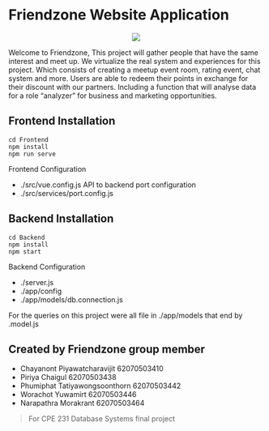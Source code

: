 # Friendzone Website Application

<p align="center">
  <img style="width:100% padding-top:30px" src="Frontend/src/assets/longlogo.png">
</p>

   Welcome to Friendzone, This project will gather people that have the same interest and meet up. We virtualize the real system and experiences for this project. Which consists of creating a meetup event room, rating event, chat system and more. Users are able to redeem their points in exchange for their discount with our partners. Including a function that will analyse data for a role “analyzer” for business and marketing opportunities. 

## Frontend Installation

```
cd Frontend
npm install 
npm run serve
```


Frontend Configuration 
- ./src/vue.config.js
API to backend port configuration
- ./src/services/port.config.js


## Backend Installation

```
cd Backend
npm install 
npm start
```

Backend Configuration 
- ./server.js
- ./app/config
- ./app/models/db.connection.js

For the queries on this project were all file in ./app/models
that end by .model.js

## Created by Friendzone group member

- Chayanont         Piyawatcharavijit             62070503410
- Piriya            Chaigul                       62070503438
- Phumiphat         Tatiyawongsoonthorn           62070503442
- Worachot          Yuwamirt                      62070503446
- Narapathra        Morakrant                     62070503464

> For CPE 231 Database Systems final project
